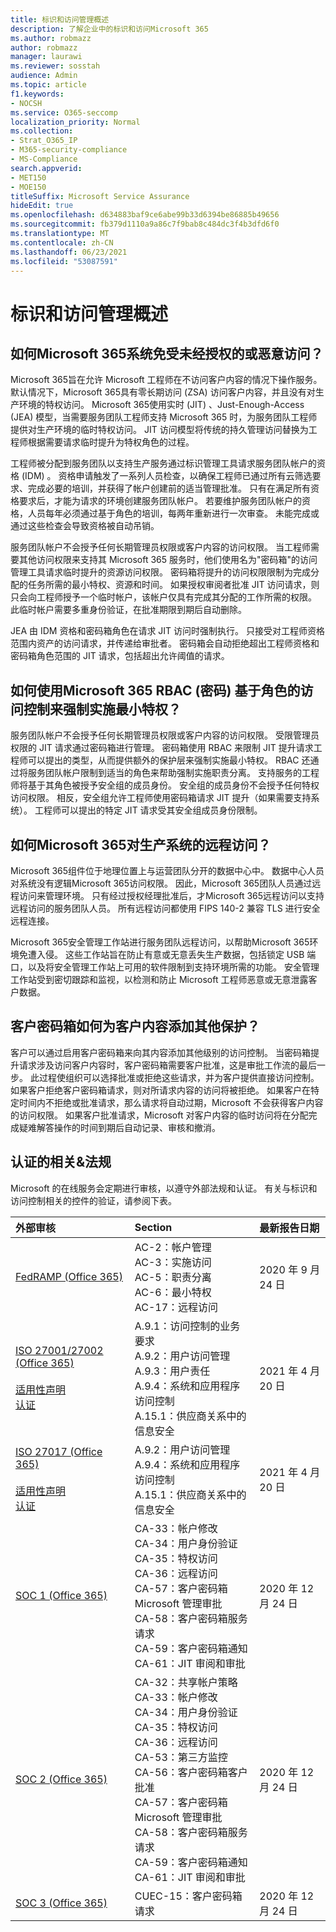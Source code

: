 ```yaml
---
title: 标识和访问管理概述
description: 了解企业中的标识和访问Microsoft 365
ms.author: robmazz
author: robmazz
manager: laurawi
ms.reviewer: sosstah
audience: Admin
ms.topic: article
f1.keywords:
- NOCSH
ms.service: O365-seccomp
localization_priority: Normal
ms.collection:
- Strat_O365_IP
- M365-security-compliance
- MS-Compliance
search.appverid:
- MET150
- MOE150
titleSuffix: Microsoft Service Assurance
hideEdit: true
ms.openlocfilehash: d634883baf9ce6abe99b33d6394be86885b49656
ms.sourcegitcommit: fb379d1110a9a86c7f9bab8c484dc3f4b3dfd6f0
ms.translationtype: MT
ms.contentlocale: zh-CN
ms.lasthandoff: 06/23/2021
ms.locfileid: "53087591"
---
```

# <a name="identity-and-access-management-overview"></a>标识和访问管理概述

## <a name="how-does-microsoft-365-protect-production-systems-from-unauthorized-or-malicious-access"></a>如何Microsoft 365系统免受未经授权的或恶意访问？

Microsoft 365旨在允许 Microsoft 工程师在不访问客户内容的情况下操作服务。 默认情况下，Microsoft 365具有零长期访问 (ZSA) 访问客户内容，并且没有对生产环境的特权访问。 Microsoft 365使用实时 (JIT) 、Just-Enough-Access (JEA) 模型，当需要服务团队工程师支持 Microsoft 365 时，为服务团队工程师提供对生产环境的临时特权访问。 JIT 访问模型将传统的持久管理访问替换为工程师根据需要请求临时提升为特权角色的过程。

工程师被分配到服务团队以支持生产服务通过标识管理工具请求服务团队帐户的资格 (IDM) 。 资格申请触发了一系列人员检查，以确保工程师已通过所有云筛选要求、完成必要的培训，并获得了帐户创建前的适当管理批准。 只有在满足所有资格要求后，才能为请求的环境创建服务团队帐户。 若要维护服务团队帐户的资格，人员每年必须通过基于角色的培训，每两年重新进行一次审查。 未能完成或通过这些检查会导致资格被自动吊销。

服务团队帐户不会授予任何长期管理员权限或客户内容的访问权限。 当工程师需要其他访问权限来支持其 Microsoft 365 服务时，他们使用名为"密码箱"的访问管理工具请求临时提升的资源访问权限。 密码箱将提升的访问权限限制为完成分配的任务所需的最小特权、资源和时间。 如果授权审阅者批准 JIT 访问请求，则只会向工程师授予一个临时帐户，该帐户仅具有完成其分配的工作所需的权限。 此临时帐户需要多重身份验证，在批准期限到期后自动删除。

JEA 由 IDM 资格和密码箱角色在请求 JIT 访问时强制执行。 只接受对工程师资格范围内资产的访问请求，并传递给审批者。 密码箱会自动拒绝超出工程师资格和密码箱角色范围的 JIT 请求，包括超出允许阈值的请求。  

## <a name="how-does-microsoft-365-use-role-based-access-control-rbac-with-lockbox-to-enforce-least-privilege"></a>如何使用Microsoft 365 RBAC (密码) 基于角色的访问控制来强制实施最小特权？

服务团队帐户不会授予任何长期管理员权限或客户内容的访问权限。 受限管理员权限的 JIT 请求通过密码箱进行管理。 密码箱使用 RBAC 来限制 JIT 提升请求工程师可以提出的类型，从而提供额外的保护层来强制实施最小特权。 RBAC 还通过将服务团队帐户限制到适当的角色来帮助强制实施职责分离。
支持服务的工程师将基于其角色被授予安全组的成员身份。 安全组的成员身份不会授予任何特权访问权限。 相反，安全组允许工程师使用密码箱请求 JIT 提升（如果需要支持系统）。 工程师可以提出的特定 JIT 请求受其安全组成员身份限制。

## <a name="how-does-microsoft-365-handle-remote-access-to-production-systems"></a>如何Microsoft 365对生产系统的远程访问？

Microsoft 365组件位于地理位置上与运营团队分开的数据中心中。 数据中心人员对系统没有逻辑Microsoft 365访问权限。 因此，Microsoft 365团队人员通过远程访问来管理环境。 只有经过授权经理批准后，才Microsoft 365远程访问以支持远程访问的服务团队人员。 所有远程访问都使用 FIPS 140-2 兼容 TLS 进行安全远程连接。

Microsoft 365安全管理工作站进行服务团队远程访问，以帮助Microsoft 365环境免遭入侵。 这些工作站旨在防止有意或无意丢失生产数据，包括锁定 USB 端口，以及将安全管理工作站上可用的软件限制到支持环境所需的功能。 安全管理工作站受到密切跟踪和监视，以检测和防止 Microsoft 工程师恶意或无意泄露客户数据。

## <a name="how-does-customer-lockbox-add-additional-protection-for-customer-content"></a>客户密码箱如何为客户内容添加其他保护？

客户可以通过启用客户密码箱来向其内容添加其他级别的访问控制。 当密码箱提升请求涉及访问客户内容时，客户密码箱需要客户批准，这是审批工作流的最后一步。 此过程使组织可以选择批准或拒绝这些请求，并为客户提供直接访问控制。 如果客户拒绝客户密码箱请求，则对所请求内容的访问将被拒绝。 如果客户在特定时间内不拒绝或批准请求，那么请求将自动过期，Microsoft 不会获得客户内容的访问权限。 如果客户批准请求，Microsoft 对客户内容的临时访问将在分配完成疑难解答操作的时间到期后自动记录、审核和撤消。

## <a name="related-external-regulations--certifications"></a>认证的相关&法规

Microsoft 的在线服务会定期进行审核，以遵守外部法规和认证。 有关与标识和访问控制相关的控件的验证，请参阅下表。

| **外部审核** | **Section** | **最新报告日期** |
|:--------------------|:------------|:-----------------------|
| [FedRAMP (Office 365) ](https://compliance.microsoft.com/compliancemanager) | AC-2：帐户管理 <br> AC-3：实施访问 <br> AC-5：职责分离 <br> AC-6：最小特权 <br> AC-17：远程访问 | 2020 年 9 月 24 日 |
| [ISO 27001/27002 (Office 365) ](https://servicetrust.microsoft.com/ViewPage/MSComplianceGuideV3?command=Download&downloadType=Document&downloadId=8d625374-4f2d-49f8-9d37-a4281ba98222&tab=7027ead0-3d6b-11e9-b9e1-290b1eb4cdeb&docTab=7027ead0-3d6b-11e9-b9e1-290b1eb4cdeb_ISO_Reports) <br><br> [适用性声明](https://servicetrust.microsoft.com/ViewPage/MSComplianceGuideV3?command=Download&downloadType=Document&downloadId=c0df4ce8-c77e-4183-84eb-c8688470d8b1&tab=7027ead0-3d6b-11e9-b9e1-290b1eb4cdeb&docTab=7027ead0-3d6b-11e9-b9e1-290b1eb4cdeb_ISO_Reports) <br> [认证](https://servicetrust.microsoft.com/ViewPage/MSComplianceGuideV3?command=Download&downloadType=Document&downloadId=1e84a14a-2468-45ac-9412-5e53250d57ec&tab=7027ead0-3d6b-11e9-b9e1-290b1eb4cdeb&docTab=7027ead0-3d6b-11e9-b9e1-290b1eb4cdeb_ISO_Reports) | A.9.1：访问控制的业务要求 <br> A.9.2：用户访问管理 <br> A.9.3：用户责任 <br> A.9.4：系统和应用程序访问控制 <br> A.15.1：供应商关系中的信息安全 | 2021 年 4 月 20 日 |
| [ISO 27017 (Office 365) ](https://servicetrust.microsoft.com/ViewPage/MSComplianceGuideV3?command=Download&downloadType=Document&downloadId=8d625374-4f2d-49f8-9d37-a4281ba98222&tab=7027ead0-3d6b-11e9-b9e1-290b1eb4cdeb&docTab=7027ead0-3d6b-11e9-b9e1-290b1eb4cdeb_ISO_Reports) <br><br> [适用性声明](https://servicetrust.microsoft.com/ViewPage/MSComplianceGuideV3?command=Download&downloadType=Document&downloadId=c0df4ce8-c77e-4183-84eb-c8688470d8b1&tab=7027ead0-3d6b-11e9-b9e1-290b1eb4cdeb&docTab=7027ead0-3d6b-11e9-b9e1-290b1eb4cdeb_ISO_Reports) <br> [认证](https://servicetrust.microsoft.com/ViewPage/MSComplianceGuideV3?command=Download&downloadType=Document&downloadId=70de0999-5451-43a3-9ef4-761e8fbfb1a3&tab=7027ead0-3d6b-11e9-b9e1-290b1eb4cdeb&docTab=7027ead0-3d6b-11e9-b9e1-290b1eb4cdeb_ISO_Reports) | A.9.2：用户访问管理 <br> A.9.4：系统和应用程序访问控制 <br> A.15.1：供应商关系中的信息安全 | 2021 年 4 月 20 日 |
| [SOC 1 (Office 365)](https://servicetrust.microsoft.com/ViewPage/MSComplianceGuideV3?command=Download&downloadType=Document&downloadId=90df3f9c-3aaf-4dbf-99d0-ca9f2991721b&tab=7027ead0-3d6b-11e9-b9e1-290b1eb4cdeb&docTab=7027ead0-3d6b-11e9-b9e1-290b1eb4cdeb_SOC_%2F_SSAE_16_Reports) | CA-33：帐户修改 <br> CA-34：用户身份验证 <br> CA-35：特权访问 <br> CA-36：远程访问 <br> CA-57：客户密码箱 Microsoft 管理审批 <br> CA-58：客户密码箱服务请求 <br> CA-59：客户密码箱通知 <br> CA-61：JIT 审阅和审批 | 2020 年 12 月 24 日 |
| [SOC 2 (Office 365) ](https://servicetrust.microsoft.com/ViewPage/MSComplianceGuideV3?command=Download&downloadType=Document&downloadId=a73c1738-7892-42b7-acd3-87b6371c53f6&tab=7027ead0-3d6b-11e9-b9e1-290b1eb4cdeb&docTab=7027ead0-3d6b-11e9-b9e1-290b1eb4cdeb_SOC_%2F_SSAE_16_Reports) | CA-32：共享帐户策略 <br> CA-33：帐户修改 <br> CA-34：用户身份验证 <br> CA-35：特权访问 <br> CA-36：远程访问 <br> CA-53：第三方监控 <br> CA-56：客户密码箱客户批准 <br> CA-57：客户密码箱 Microsoft 管理审批 <br> CA-58：客户密码箱服务请求 <br> CA-59：客户密码箱通知 <br> CA-61：JIT 审阅和审批 | 2020 年 12 月 24 日 |
| [SOC 3 (Office 365) ](https://servicetrust.microsoft.com/ViewPage/MSComplianceGuideV3?command=Download&downloadType=Document&downloadId=274054e5-4968-48d2-bf94-9a8eda5d7a93&tab=7027ead0-3d6b-11e9-b9e1-290b1eb4cdeb&docTab=7027ead0-3d6b-11e9-b9e1-290b1eb4cdeb_SOC_%2F_SSAE_16_Reports) | CUEC-15：客户密码箱请求 | 2020 年 12 月 24 日 |